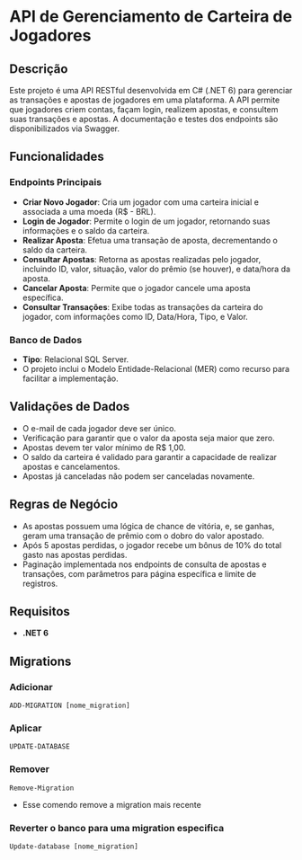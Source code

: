# API de Gerenciamento de Carteira de Jogadores

## Descrição

Este projeto é uma API RESTful desenvolvida em C# (.NET 6) para gerenciar as transações e apostas de jogadores em uma plataforma. A API permite que jogadores criem contas, façam login, realizem apostas, e consultem suas transações e apostas. A documentação e testes dos endpoints são disponibilizados via Swagger.

## Funcionalidades

### Endpoints Principais

- **Criar Novo Jogador**: Cria um jogador com uma carteira inicial e associada a uma moeda (R$ - BRL).
- **Login de Jogador**: Permite o login de um jogador, retornando suas informações e o saldo da carteira.
- **Realizar Aposta**: Efetua uma transação de aposta, decrementando o saldo da carteira.
- **Consultar Apostas**: Retorna as apostas realizadas pelo jogador, incluindo ID, valor, situação, valor do prêmio (se houver), e data/hora da aposta.
- **Cancelar Aposta**: Permite que o jogador cancele uma aposta específica.
- **Consultar Transações**: Exibe todas as transações da carteira do jogador, com informações como ID, Data/Hora, Tipo, e Valor.

### Banco de Dados

- **Tipo**: Relacional SQL Server.
- O projeto inclui o Modelo Entidade-Relacional (MER) como recurso para facilitar a implementação.

## Validações de Dados

- O e-mail de cada jogador deve ser único.
- Verificação para garantir que o valor da aposta seja maior que zero.
- Apostas devem ter valor mínimo de R$ 1,00.
- O saldo da carteira é validado para garantir a capacidade de realizar apostas e cancelamentos.
- Apostas já canceladas não podem ser canceladas novamente.

## Regras de Negócio

- As apostas possuem uma lógica de chance de vitória, e, se ganhas, geram uma transação de prêmio com o dobro do valor apostado.
- Após 5 apostas perdidas, o jogador recebe um bônus de 10% do total gasto nas apostas perdidas.
- Paginação implementada nos endpoints de consulta de apostas e transações, com parâmetros para página específica e limite de registros.

## Requisitos

- **.NET 6**

## Migrations

### Adicionar

```
ADD-MIGRATION [nome_migration]
```

### Aplicar

```
UPDATE-DATABASE
```

### Remover

```
Remove-Migration
```

- Esse comendo remove a migration mais recente

### Reverter o banco para uma migration especifica

```
Update-database [nome_migration]
```
